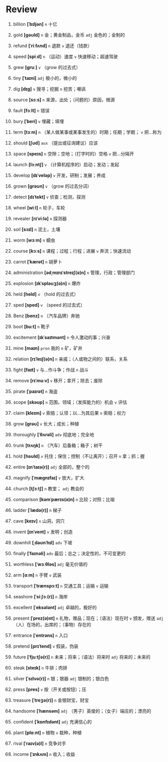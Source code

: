 # Review
1. billion **[ˈbɪljən]** `n` 十亿

2. gold **[ɡəʊld]** `n` 金；黄金制品，金币 `adj` 金色的；金制的

3. refund **[ˈriːfʌnd]** `n` 退款 `v` 退还（钱款）

4. speed **[spiːd]** `n` （运动）速度 `v` 快速移动；超速驾驶

5. grew **[ɡruː]** `v` （grow 的过去式）

6. tiny **[ˈtaɪni]** `adj` 极小的，微小的

7. dig **[dɪɡ]** `v` 搜寻；挖掘 `n` 挖苦；嘲讽

8. source **[sɔːs]** `n` 来源，出处；（问题的）原因，根源

9. fault **[fɔːlt]** `n` 错误

10. bury **[ˈberi]** `v` 埋藏；填埋

11. term **[tɜːm]** `n` （某人做某事或某事发生的）时期；任期；学期； `v` 把...称为

12. should **[ʃʊd]** `aux` （提出或征询建议）应该

13. space **[speɪs]** `n` 空隙；空地；（打字时的）空格 `v` 把...分隔开

14. launch **[lɔːntʃ]** `v` （计算机程序的）启动；发动；发起

15. develop **[dɪˈveləp]** `v` 开发，研制；发展；养成

16. grown **[ɡrəʊn]** `v` （grow 的过去分词）

17. detect **[dɪˈtekt]** `v` 侦查；检测，探测

18. wheel **[wiːl]** `n` 轮子，车轮

19. revealer **[rɪˈvi:lə]** `n` 探测器

20. soil **[sɔɪl]** `n` 泥土，土壤

21. worm **[wɜːm]** `n` 蠕虫

22. course **[kɔːs]** `n` 课程；过程；行程；进展 `v` 奔流；快速流动

23. carrot **[ˈkærət]** `n` 胡萝卜

24. administration **[ədˌmɪnɪˈstreɪʃ(ə)n]** `n` 管理，行政；管理部门

25. explosion **[ɪkˈspləʊʒ(ə)n]** `n` 爆炸

26. held **[held]** `v` （hold 的过去式）

27. sped **[sped]** `v` （speed 的过去式）

28. Benz **[benz]** `n` （汽车品牌）奔驰

29. boot **[buːt]** `n` 靴子

30. excitement **[ɪkˈsaɪtmənt]** `n` 令人激动的事；兴奋

31. mine **[maɪn]** `pron` 我的 `n` 矿，矿井

32. relation **[rɪˈleɪʃ(ə)n]** `n` 亲戚；（人或物之间的）联系，关系

33. fight **[faɪt]** `v` 与...作斗争；作战 `n` 战斗

34. remove **[rɪˈmuːv]** `v` 移开；拿开；除去；废除

35. pirate **[ˈpaɪrət]** `n` 海盗

36. scope **[skəʊp]** `n` 范围，领域；（发挥能力的）机会 `v` 评估

37. claim **[kleɪm]** `v` 索赔；认领；以...为其后果 `n` 索赔；权力

38. grow **[ɡrəʊ]** `v` 长大；成长；种植

39. thoroughly **[ˈθʌrəli]** `adv` 彻底地；完全地

40. trunk **[trʌŋk]** `n` （汽车）后备箱；箱子；树干

41. hold **[həʊld]** `v` 托住；保住；控制（不让离开）；召开 `n` 拿；抓；握

42. entire **[ɪnˈtaɪə(r)]** `adj` 全部的，整个的

43. magnify **[ˈmæɡnɪfaɪ]** `v` 放大，扩大

44. church **[tʃɜːtʃ]** `n` 教堂； `adj` 教会的

45. comparison **[kəmˈpærɪs(ə)n]** `n` 比较；对照；比喻

46. ladder **[ˈlædə(r)]** `n` 梯子

47. cave **[keɪv]** `n` 山洞，洞穴

48. invent **[ɪnˈvent]** `v` 发明；创造

49. downhill **[ˌdaʊnˈhɪl]** `adv` 下坡

50. finally **[ˈfaɪnəli]** `adv` 最后；总之；决定性的，不可变更的

51. worthless **[ˈwɜːθləs]** `adj` 毫无价值的

52. arm **[ɑːm]** `n` 手臂 `v` 武装

53. transport **[ˈtrænspɔːt]** `n` 交通工具；运输 `v` 运输

54. seashore **[ˈsiːʃɔː(r)]** `n` 海岸

55. excellent **[ˈeksələnt]** `adj` 卓越的，极好的

56. present **[ˈprez(ə)nt]** `n` 礼物，赠品；现在；（语法）现在时 `v` 颁发，赠送 `adj` （人）在场的，出席的；（事物）存在的

57. entrance **[ˈentrəns]** `n` 入口

58. pretend **[prɪˈtend]** `v` 假装，伪装

59. future **[ˈfjuːtʃə(r)]** `n` 未来；将来；（语法）将来时 `adj` 将来的；未来的

60. steak **[steɪk]** `n` 牛排；肉排

61. silver **[ˈsɪlvə(r)]** `n` 银；银器 `adj` 银制的；银白色

62. press **[pres]** `v` 按（开关或按钮）；压

63. treasure **[ˈtreʒə(r)]** `n` 金银财宝，财宝

64. handsome **[ˈhænsəm]** `adj` （男子）英俊的；（女子）端庄的；漂亮的

65. confident **[ˈkɒnfɪdənt]** `adj` 充满信心的

66. plant **[plɑːnt]** `n` 植物 `v` 栽种，种植

67. rival **[ˈraɪv(ə)l]** `n` 竞争对手

68. income **[ˈɪnkʌm]** `n` 收入；收益

